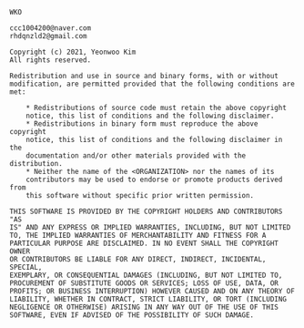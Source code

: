 
    WKO

    ccc1004200@naver.com
    rhdqnzld2@gmail.com
 
    Copyright (c) 2021, Yeonwoo Kim
    All rights reserved. 
 
    Redistribution and use in source and binary forms, with or without  
    modification, are permitted provided that the following conditions are  
    met: 
 
        * Redistributions of source code must retain the above copyright  
        notice, this list of conditions and the following disclaimer. 
        * Redistributions in binary form must reproduce the above copyright  
        notice, this list of conditions and the following disclaimer in the  
        documentation and/or other materials provided with the distribution. 
        * Neither the name of the <ORGANIZATION> nor the names of its  
        contributors may be used to endorse or promote products derived from  
        this software without specific prior written permission. 
 
    THIS SOFTWARE IS PROVIDED BY THE COPYRIGHT HOLDERS AND CONTRIBUTORS "AS  
    IS" AND ANY EXPRESS OR IMPLIED WARRANTIES, INCLUDING, BUT NOT LIMITED  
    TO, THE IMPLIED WARRANTIES OF MERCHANTABILITY AND FITNESS FOR A  
    PARTICULAR PURPOSE ARE DISCLAIMED. IN NO EVENT SHALL THE COPYRIGHT OWNER  
    OR CONTRIBUTORS BE LIABLE FOR ANY DIRECT, INDIRECT, INCIDENTAL, SPECIAL,  
    EXEMPLARY, OR CONSEQUENTIAL DAMAGES (INCLUDING, BUT NOT LIMITED TO,  
    PROCUREMENT OF SUBSTITUTE GOODS OR SERVICES; LOSS OF USE, DATA, OR  
    PROFITS; OR BUSINESS INTERRUPTION) HOWEVER CAUSED AND ON ANY THEORY OF  
    LIABILITY, WHETHER IN CONTRACT, STRICT LIABILITY, OR TORT (INCLUDING  
    NEGLIGENCE OR OTHERWISE) ARISING IN ANY WAY OUT OF THE USE OF THIS  
    SOFTWARE, EVEN IF ADVISED OF THE POSSIBILITY OF SUCH DAMAGE. 